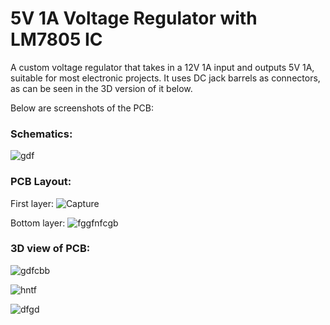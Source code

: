 # 5V 1A Voltage Regulator with LM7805 IC

A custom voltage regulator that takes in a 12V 1A input and outputs 5V 1A, suitable for most electronic projects. It uses DC jack barrels as connectors, as can be seen in the 3D version of it below. 

Below are screenshots of the PCB:

### Schematics:
![gdf](https://github.com/user-attachments/assets/5fd14852-7362-4ed6-86e8-2509fef23487)

### PCB Layout:
First layer:
![Capture](https://github.com/user-attachments/assets/6c9619fa-887d-476b-9802-b35cf2982cc9)

Bottom layer:
![fggfnfcgb](https://github.com/user-attachments/assets/4f4e8072-0a05-48a4-9cd4-7c7cd2c8fd6e)

### 3D view of PCB:
![gdfcbb](https://github.com/user-attachments/assets/2fd522a7-32a6-4ca0-a654-d59a6aa9f75d)

![hntf](https://github.com/user-attachments/assets/c1819255-1965-42f8-a517-70cca609136d)

![dfgd](https://github.com/user-attachments/assets/ec9d1d5c-ccc9-4c9d-aef0-e7ad2cb992cf)
